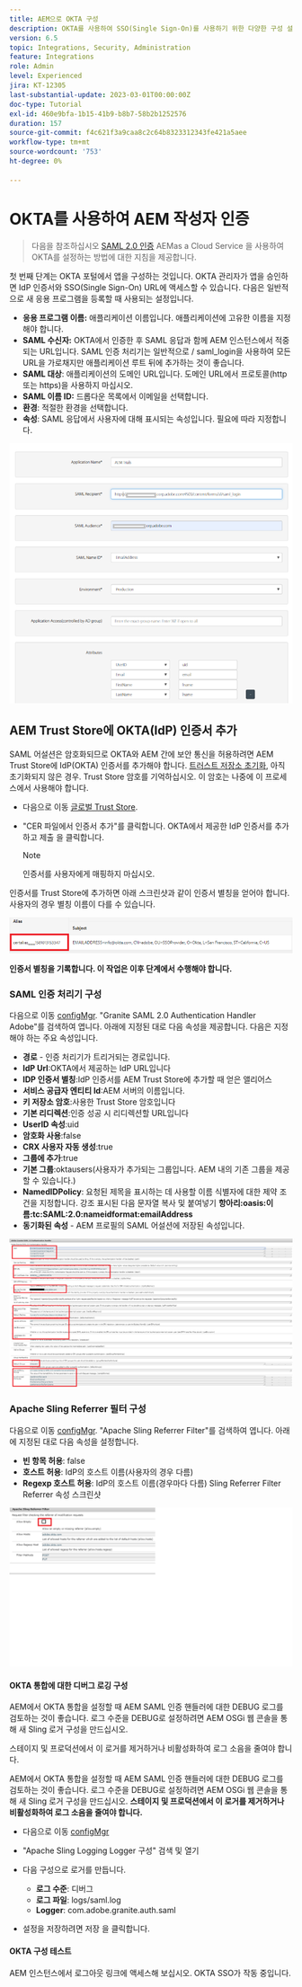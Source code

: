 ```yaml
---
title: AEM으로 OKTA 구성
description: OKTA를 사용하여 SSO(Single Sign-On)를 사용하기 위한 다양한 구성 설정을 이해합니다.
version: 6.5
topic: Integrations, Security, Administration
feature: Integrations
role: Admin
level: Experienced
jira: KT-12305
last-substantial-update: 2023-03-01T00:00:00Z
doc-type: Tutorial
exl-id: 460e9bfa-1b15-41b9-b8b7-58b2b1252576
duration: 157
source-git-commit: f4c621f3a9caa8c2c64b8323312343fe421a5aee
workflow-type: tm+mt
source-wordcount: '753'
ht-degree: 0%

---
```


# OKTA를 사용하여 AEM 작성자 인증

> 다음을 참조하십시오 [SAML 2.0 인증](https://experienceleague.adobe.com/docs/experience-manager-learn/cloud-service/authentication/saml-2-0.html) AEMas a Cloud Service 을 사용하여 OKTA를 설정하는 방법에 대한 지침을 제공합니다.

첫 번째 단계는 OKTA 포털에서 앱을 구성하는 것입니다. OKTA 관리자가 앱을 승인하면 IdP 인증서와 SSO(Single Sign-On) URL에 액세스할 수 있습니다. 다음은 일반적으로 새 응용 프로그램을 등록할 때 사용되는 설정입니다.

* **응용 프로그램 이름:** 애플리케이션 이름입니다. 애플리케이션에 고유한 이름을 지정해야 합니다.
* **SAML 수신자:** OKTA에서 인증한 후 SAML 응답과 함께 AEM 인스턴스에서 적중되는 URL입니다. SAML 인증 처리기는 일반적으로 / saml_login을 사용하여 모든 URL을 가로채지만 애플리케이션 루트 뒤에 추가하는 것이 좋습니다.
* **SAML 대상**: 애플리케이션의 도메인 URL입니다. 도메인 URL에서 프로토콜(http 또는 https)을 사용하지 마십시오.
* **SAML 이름 ID:** 드롭다운 목록에서 이메일을 선택합니다.
* **환경**: 적절한 환경을 선택합니다.
* **속성**: SAML 응답에서 사용자에 대해 표시되는 속성입니다. 필요에 따라 지정합니다.


![okta-application](assets/okta-app-settings-blurred.PNG)


## AEM Trust Store에 OKTA(IdP) 인증서 추가

SAML 어설션은 암호화되므로 OKTA와 AEM 간에 보안 통신을 허용하려면 AEM Trust Store에 IdP(OKTA) 인증서를 추가해야 합니다.
[트러스트 저장소 초기화](http://localhost:4502/libs/granite/security/content/truststore.html), 아직 초기화되지 않은 경우.
Trust Store 암호를 기억하십시오. 이 암호는 나중에 이 프로세스에서 사용해야 합니다.

* 다음으로 이동 [글로벌 Trust Store](http://localhost:4502/libs/granite/security/content/truststore.html).
* &quot;CER 파일에서 인증서 추가&quot;를 클릭합니다. OKTA에서 제공한 IdP 인증서를 추가하고 제출 을 클릭합니다.

  >[!NOTE]
  >
  >인증서를 사용자에게 매핑하지 마십시오.

인증서를 Trust Store에 추가하면 아래 스크린샷과 같이 인증서 별칭을 얻어야 합니다. 사용자의 경우 별칭 이름이 다를 수 있습니다.

![인증서 별칭](assets/cert-alias.PNG)

**인증서 별칭을 기록합니다. 이 작업은 이후 단계에서 수행해야 합니다.**

### SAML 인증 처리기 구성

다음으로 이동 [configMgr](http://localhost:4502/system/console/configMgr).
&quot;Granite SAML 2.0 Authentication Handler Adobe&quot;를 검색하여 엽니다.
아래에 지정된 대로 다음 속성을 제공합니다. 다음은 지정해야 하는 주요 속성입니다.

* **경로** - 인증 처리기가 트리거되는 경로입니다.
* **IdP Url**:OKTA에서 제공하는 IdP URL입니다
* **IDP 인증서 별칭**:IdP 인증서를 AEM Trust Store에 추가할 때 얻은 앨리어스
* **서비스 공급자 엔티티 Id**:AEM 서버의 이름입니다.
* **키 저장소 암호**:사용한 Trust Store 암호입니다
* **기본 리디렉션**:인증 성공 시 리디렉션할 URL입니다
* **UserID 속성**:uid
* **암호화 사용**:false
* **CRX 사용자 자동 생성**:true
* **그룹에 추가**:true
* **기본 그룹**:oktausers(사용자가 추가되는 그룹입니다. AEM 내의 기존 그룹을 제공할 수 있습니다.)
* **NamedIDPolicy**: 요청된 제목을 표시하는 데 사용할 이름 식별자에 대한 제약 조건을 지정합니다. 강조 표시된 다음 문자열 복사 및 붙여넣기 **항아리:oasis:이름:tc:SAML:2.0:nameidformat:emailAddress**
* **동기화된 속성** - AEM 프로필의 SAML 어설션에 저장된 속성입니다.

![saml-authentication-handler](assets/saml-authentication-settings-blurred.PNG)

### Apache Sling Referrer 필터 구성

다음으로 이동 [configMgr](http://localhost:4502/system/console/configMgr).
&quot;Apache Sling Referrer Filter&quot;를 검색하여 엽니다. 아래에 지정된 대로 다음 속성을 설정합니다.

* **빈 항목 허용**: false
* **호스트 허용**: IdP의 호스트 이름(사용자의 경우 다름)
* **Regexp 호스트 허용**: IdP의 호스트 이름(경우마다 다름) Sling Referrer Filter Referrer 속성 스크린샷

![referrer-filter](assets/okta-referrer.png)

#### OKTA 통합에 대한 디버그 로깅 구성

AEM에서 OKTA 통합을 설정할 때 AEM SAML 인증 핸들러에 대한 DEBUG 로그를 검토하는 것이 좋습니다. 로그 수준을 DEBUG로 설정하려면 AEM OSGi 웹 콘솔을 통해 새 Sling 로거 구성을 만드십시오.

스테이지 및 프로덕션에서 이 로거를 제거하거나 비활성화하여 로그 소음을 줄여야 합니다.

AEM에서 OKTA 통합을 설정할 때 AEM SAML 인증 핸들러에 대한 DEBUG 로그를 검토하는 것이 좋습니다. 로그 수준을 DEBUG로 설정하려면 AEM OSGi 웹 콘솔을 통해 새 Sling 로거 구성을 만드십시오.
**스테이지 및 프로덕션에서 이 로거를 제거하거나 비활성화하여 로그 소음을 줄여야 합니다.**
* 다음으로 이동 [configMgr](http://localhost:4502/system/console/configMgr)

* &quot;Apache Sling Logging Logger 구성&quot; 검색 및 열기
* 다음 구성으로 로거를 만듭니다.
   * **로그 수준**: 디버그
   * **로그 파일**: logs/saml.log
   * **Logger**: com.adobe.granite.auth.saml
* 설정을 저장하려면 저장 을 클릭합니다.

#### OKTA 구성 테스트

AEM 인스턴스에서 로그아웃 링크에 액세스해 보십시오. OKTA SSO가 작동 중입니다.
